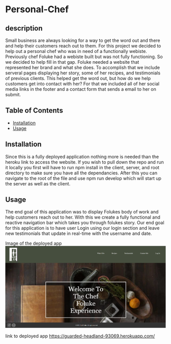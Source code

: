 # Personal-Chef

## description

Small business are always looking for a way to get the word out and there and help their customers reach out to them. For this project we decided to help
out a personal chef who was in need of a functionally webiste. Previously chef Foluke had a webiste built but was not fully functioning. So we decided to 
help fill in that gap. 
Foluke needed a website that represented her brand and what she does. To accomplish that we include serveral pages displaying her story, some of her recipes, and testimonials 
of previous clients. This helped get the word out, but how do we help customers get into contact with her? For that we included all of her social media links in the footer and 
a contact form that sends a email to her on submit.


## Table of Contents

* [Installation](#installation)
* [Usage](#usage)

## Installation
Since this is a fully deployed application nothing more is needed than the heroku link to access the website. If you wish to pull down the repo and run it locally
you first will have to run npm install in the client, server, and root directory to make sure you have all the dependancies. After this you can navigate to the root
of the file and use npm run develop which will start up the server as well as the client.

## Usage

The end goal of this application was to display Folukes body of work and help customers reach out to her. With this we create a fully functional and reactive navigation bar 
which takes you through folukes story. 
Our end goal for this application is to have user Login using our login section and leave new testimonials that update in real-time with the username and date.

Image of the deployed app ![Screenshot](./client/src/components/images/readme.png)

link to deployed app https://guarded-headland-93069.herokuapp.com/
